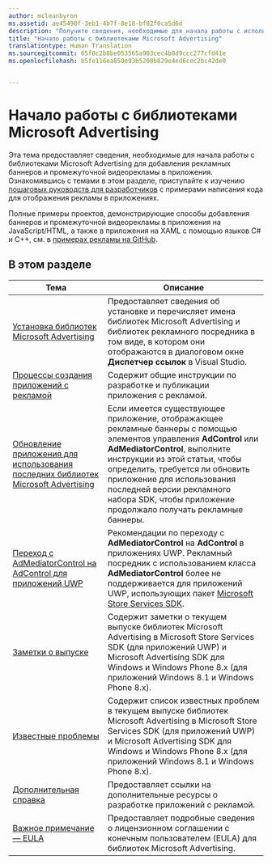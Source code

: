 ```yaml
---
author: mcleanbyron
ms.assetid: ae45490f-3eb1-4b7f-8e18-bf82f0ca5d6d
description: "Получите сведения, необходимые для начала работы с использованием библиотек Microsoft Advertising для добавления рекламных баннеров и промежуточной видеорекламы в приложения."
title: "Начало работы с библиотеками Microsoft Advertising"
translationtype: Human Translation
ms.sourcegitcommit: 65f8c2b8be053565a903cec4b8d9ccc277cfd41e
ms.openlocfilehash: b5fe116ea850e93b5208b829e4ed6cec2bc42de0


---
```


# Начало работы с библиотеками Microsoft Advertising




Эта тема предоставляет сведения, необходимые для начала работы с библиотеками Microsoft Advertising для добавления рекламных баннеров и промежуточной видеорекламы в приложения. Ознакомившись с темами в этом разделе, приступайте к изучению [пошаговых руководств для разработчиков](developer-walkthroughs.md) с примерами написания кода для отображения рекламы в приложениях.

Полные примеры проектов, демонстрирующие способы добавления баннеров и промежуточной видеорекламы в приложения на JavaScript/HTML, а также в приложения на XAML с помощью языков C# и C++, см. в [примерах рекламы на GitHub](http://aka.ms/githubads).

 

## В этом разделе

| Тема                                                                                                       | Описание                 |
|-------------------------------------------------------------------------------------------------------------|-----------------------------|
| [Установка библиотек Microsoft Advertising](install-the-microsoft-advertising-libraries.md) |  Предоставляет сведения об установке и перечисляет имена библиотек Microsoft Advertising и библиотек рекламного посредника в том виде, в котором они отображаются в диалоговом окне **Диспетчер ссылок** в Visual Studio.  |
| [Процессы создания приложений с рекламой](workflows-for-creating-apps-with-ads.md)     |  Содержит общие инструкции по разработке и публикации приложения с рекламой.   |
| [Обновление приложения для использования последних библиотек Microsoft Advertising](update-your-app-to-the-latest-advertising-libraries.md)  | Если имеется существующее приложение, отображающее рекламные баннеры с помощью элементов управления **AdControl** или **AdMediatorControl**, выполните инструкции из этой статьи, чтобы определить, требуется ли обновить приложение для использования последней версии рекламного набора SDK, чтобы приложение продолжало получать рекламные баннеры.  |
| [Переход с AdMediatorControl на AdControl для приложений UWP](migrate-from-admediatorcontrol-to-adcontrol.md)  | Рекомендации по переходу с **AdMediatorControl** на **AdControl** в приложениях UWP. Рекламный посредник с использованием класса **AdMediatorControl** более не поддерживается для приложений UWP, использующих пакет [Microsoft Store Services SDK](http://aka.ms/store-em-sdk).   |
| [Заметки о выпуске](release-notes-for-the-advertising-libraries.md)         |  Содержит заметки о текущем выпуске библиотек Microsoft Advertising в Microsoft Store Services SDK (для приложений UWP) и Microsoft Advertising SDK для Windows и Windows Phone 8.x (для приложений Windows 8.1 и Windows Phone 8.x).   |
| [Известные проблемы](known-issues-for-the-advertising-libraries.md)      |  Содержит список известных проблем в текущем выпуске библиотек Microsoft Advertising в Microsoft Store Services SDK (для приложений UWP) и Microsoft Advertising SDK для Windows и Windows Phone 8.x (для приложений Windows 8.1 и Windows Phone 8.x).   |
| [Дополнительная справка](additional-help.md)                                    |   Предоставляет ссылки на дополнительные ресурсы о разработке приложений с рекламой.  |
| [Важное примечание— EULA](important-notice-eula.md)                                    |   Предоставляет подробные сведения о лицензионном соглашении с конечным пользователем (EULA) для библиотек Microsoft Advertising.   |


 

 



<!--HONumber=Nov16_HO1-->



